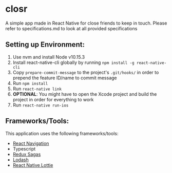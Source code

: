 # closr

A simple app made in React Native for close friends to keep in touch. Please refer to specifications.md to look at all provided specifications

## Setting up Environment:

1) Use nvm and install Node v10.15.3
2) Install react-native-cli globally by running `npm install -g react-native-cli`
3) Copy `prepare-commit-message` to the project's `.git/hooks/` in order to prepend the feature ID/name to commit message
4) Run `npm install`
5) Run `react-native link`
6) **OPTIONAL**: You might have to open the Xcode project and build the project in order for everything to work
7) Run `react-native run-ios` 

## Frameworks/Tools:

This application uses the following frameworks/tools: 
* [React Navigation](https://reactnavigation.org)
* Typescript
* [Redux Sagas](https://github.com/redux-saga/redux-saga)
* [Lodash](https://lodash.com/)
* [React Native Lottie](https://github.com/react-native-community/lottie-react-native)